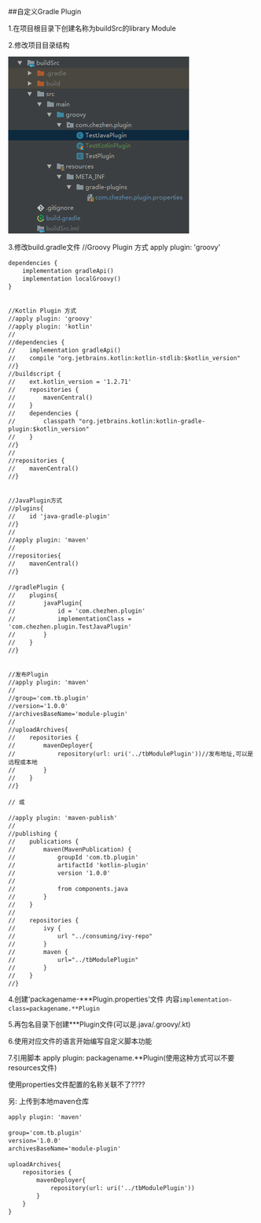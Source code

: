 ##自定义Gradle Plugin

1.在项目根目录下创建名称为buildSrc的library Module

2.修改项目目录结构

![目录结构](images/buildSrc_mdir.png)

3.修改build.gradle文件
    //Groovy Plugin 方式
	apply plugin: 'groovy'
	
	dependencies {
	    implementation gradleApi()
	    implementation localGroovy()
	}
	
	
	//Kotlin Plugin 方式
	//apply plugin: 'groovy'
	//apply plugin: 'kotlin'
	//
	//dependencies {
	//    implementation gradleApi()
	//    compile "org.jetbrains.kotlin:kotlin-stdlib:$kotlin_version"
	//}
	//buildscript {
	//    ext.kotlin_version = '1.2.71'
	//    repositories {
	//        mavenCentral()
	//    }
	//    dependencies {
	//        classpath "org.jetbrains.kotlin:kotlin-gradle-plugin:$kotlin_version"
	//    }
	//}
	//
	//repositories {
	//    mavenCentral()
	//}
	
	
	//JavaPlugin方式
	//plugins{
	//    id 'java-gradle-plugin'
	//}
	//
	//apply plugin: 'maven'
	//
	//repositories{
	//    mavenCentral()
	//}
	
	//gradlePlugin {
	//    plugins{
	//        javaPlugin{
	//            id = 'com.chezhen.plugin'
	//            implementationClass = 'com.chezhen.plugin.TestJavaPlugin'
	//        }
	//    }
	//}
	
	
	//发布Plugin
	//apply plugin: 'maven'
	//
	//group='com.tb.plugin'
	//version='1.0.0'
	//archivesBaseName='module-plugin'
	//
	//uploadArchives{
	//    repositories {
	//        mavenDeployer{
	//            repository(url: uri('../tbModulePlugin'))//发布地址,可以是远程或本地
	//        }
	//    }
	//}
	
	// 或
	
	//apply plugin: 'maven-publish'
	//
	//publishing {
	//    publications {
	//        maven(MavenPublication) {
	//            groupId 'com.tb.plugin'
	//            artifactId 'kotlin-plugin'
	//            version '1.0.0'
	//
	//            from components.java
	//        }
	//    }
	//
	//    repositories {
	//        ivy {
	//            url "../consuming/ivy-repo"
	//        }
	//        maven {
	//            url="../tbModulePlugin"
	//        }
	//    }
	//}

4.创建'packagename-***Plugin.properties'文件
内容`implementation-class=packagename.**Plugin`

5.再包名目录下创建***Plugin文件(可以是.java/.groovy/.kt)

6.使用对应文件的语言开始编写自定义脚本功能

7.引用脚本
apply plugin: packagename.**Plugin(使用这种方式可以不要resources文件)

使用properties文件配置的名称关联不了????



另: 上传到本地maven仓库

    apply plugin: 'maven'
	
	group='com.tb.plugin'
	version='1.0.0'
	archivesBaseName='module-plugin'
	
	uploadArchives{
	    repositories {
	        mavenDeployer{
	            repository(url: uri('../tbModulePlugin'))
	        }
	    }
	}